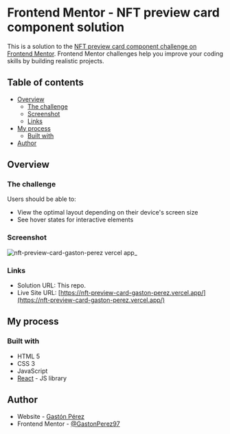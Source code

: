 # Frontend Mentor - NFT preview card component solution

This is a solution to the [NFT preview card component challenge on Frontend Mentor](https://www.frontendmentor.io/challenges/nft-preview-card-component-SbdUL_w0U). Frontend Mentor challenges help you improve your coding skills by building realistic projects.

## Table of contents

- [Overview](#overview)
  - [The challenge](#the-challenge)
  - [Screenshot](#screenshot)
  - [Links](#links)
- [My process](#my-process)
  - [Built with](#built-with)
- [Author](#author)

## Overview

### The challenge

Users should be able to:

- View the optimal layout depending on their device's screen size
- See hover states for interactive elements

### Screenshot

![nft-preview-card-gaston-perez vercel app_](https://user-images.githubusercontent.com/58083159/146658422-06b8355c-6e6e-4e81-8fb6-9afc118e9db0.jpg)

### Links

- Solution URL: This repo.
- Live Site URL: [https://nft-preview-card-gaston-perez.vercel.app/](https://nft-preview-card-gaston-perez.vercel.app/)

## My process

### Built with

- HTML 5
- CSS 3
- JavaScript
- [React](https://reactjs.org/) - JS library

## Author

- Website - [Gastón Pérez](https://gastonperez.ar/)
- Frontend Mentor - [@GastonPerez97](https://www.frontendmentor.io/profile/GastonPerez97)
